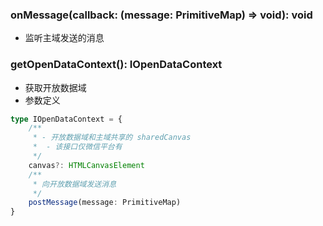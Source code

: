 ### **onMessage(callback: (message: PrimitiveMap) => void): void**
- 监听主域发送的消息


### **getOpenDataContext(): IOpenDataContext**
- 获取开放数据域
- 参数定义

```typescript
type IOpenDataContext = {
	/**
	 * - 开放数据域和主域共享的 sharedCanvas
	 * 	- 该接口仅微信平台有
	 */
	canvas?: HTMLCanvasElement
	/**
	 * 向开放数据域发送消息
	 */
	postMessage(message: PrimitiveMap)
}

```

